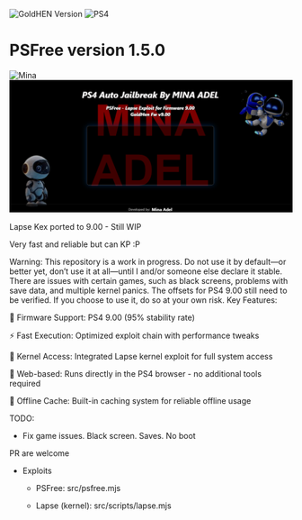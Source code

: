 ![GoldHEN Version](https://img.shields.io/badge/GoldHen-v2.4b18.3-yellow)
![PS4](https://img.shields.io/badge/PS4-9.00-blue)




# PSFree version 1.5.0
![Mina](https://img.shields.io/badge/Mina%20-Adel-red?style=plastic)
![Image](https://github.com/minaadel551/ps4host/blob/07e3f5c2d874503949213305af1512bad9d28823/Images/readme.png)

Lapse Kex ported to 9.00 - Still WIP

Very fast and reliable but can KP :P

Warning: This repository is a work in progress. Do not use it by default—or better yet, don’t use it at all—until I and/or someone else declare it stable. There are issues with certain games, such as black screens, problems with save data, and multiple kernel panics. The offsets for PS4 9.00 still need to be verified. If you choose to use it, do so at your own risk.
Key Features:

🎯 Firmware Support: PS4 9.00 (95% stability rate)

⚡ Fast Execution: Optimized exploit chain with performance tweaks

🔗 Kernel Access: Integrated Lapse kernel exploit for full system access

📱 Web-based: Runs directly in the PS4 browser - no additional tools required

💾 Offline Cache: Built-in caching system for reliable offline usage


TODO:

* Fix game issues. Black screen. Saves. No boot

PR are welcome



* Exploits

  * PSFree: src/psfree.mjs

  * Lapse (kernel): src/scripts/lapse.mjs

